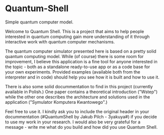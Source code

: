 # Quantum-Shell
Simple quantum computer model.

Welcome to Quantum Shell.
This is a project that aims to help people interested in quantum computing gain more understanding
of it through interactive work with quantum computer mechanisms.

The quantum computer simulator presented here is based on a pretty solid quantum computing model.
While (of course) there is some room for improvement, I believe this application is a fine tool
for anyone interested in the topic - both as a standalone ready-to-use app or as a code base for
your own experiments. Provided examples (available both from the interpreter and in code)
should help you see how it is built and how to use it.

There is also some solid docummentation to find in this project (currently available in Polish.)
One paper contains a theoretical introduction ("Wstep") while the other one
describes the architecture and solutions used in the application ("Symulator Komputera Kwantowego".)

Feel free to use it.
I kindly ask you to include the original header in your docummentation (#QuantumShell by Jakub Pilch - 3yakuya#)
if you decide to use my work in your research. I would also be very grateful for a message - write me
what do you build and how did you use Quantum Shell.
